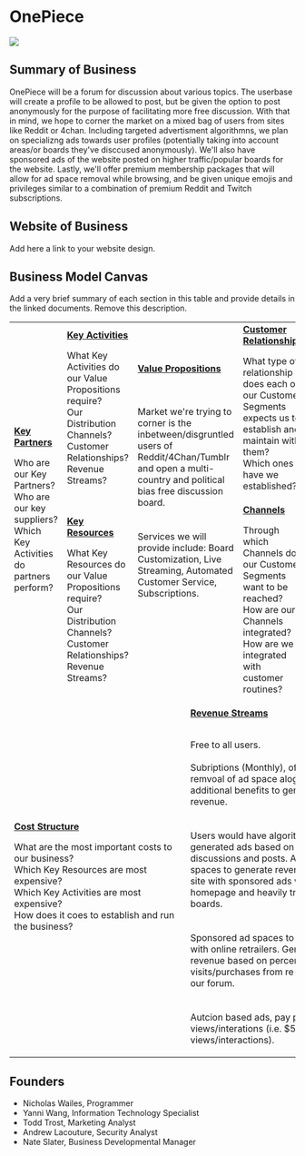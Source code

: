 # OnePiece
![](https://cdn.discordapp.com/attachments/730997183565791332/731015053696040972/My_Second_Greatest_Masterpeice_of_All_Time.jpg)

## Summary of Business
OnePiece will be a forum for discussion about various topics. The userbase will create a profile to be allowed to post, but be given the option to post anonymously for the purpose of facilitating more free discussion. With that in mind, we hope to corner the market on a mixed bag of users from sites like Reddit or 4chan. Including targeted advertisment algorithmns, we plan on specializng ads towards user profiles (potentially taking into account areas/or boards they've disccused anonymously). We'll also have sponsored ads of the website posted on higher traffic/popular boards for the website. Lastly, we'll offer premium membership packages that will allow for ad space removal while browsing, and be given unique emojis and privileges similar to a combination of premium Reddit and Twitch subscriptions.

## Website of Business
Add here a link to your website design.

## Business Model Canvas
Add a very brief summary of each section in this table and provide details in the linked documents. Remove this description.

<table>
  <tr>
    <td rowspan="2">
      <b><a href="Key_Partners.md">Key Partners</a></b>
      <p>Who are our Key Partners?<br>
      Who are our key suppliers?<br>
      Which Key Activities do partners perform?</p>
    </td>
    <td>
      <b><a href="Key_Activities.md">Key Activities</a></b>
      <p>What Key Activities do our Value Propositions require?<br>
      Our Distribution Channels?<br>
      Customer Relationships?<br>
      Revenue Streams?</p>
    </td>
    <td rowspan="2" colspan="2">
      <b><a href="Value_Propositions.md">Value Propositions</a></b>
      <p><br>
      <br>Market we're trying to corner is the inbetween/disgruntled users of Reddit/4Chan/Tumblr and open a multi-country and political bias free discussion board.</br><br>
      <br>Services we will provide include: Board Customization, Live Streaming, Automated Customer Service, Subscriptions.</br></p>
      <br><br><br><br><br>
    </td>
    <td>
      <b><a href="Customer_Relationships.md">Customer Relationships</a></b>
      <p>What type of relationship does each of our Customer Segments expects us to establish and maintain with them?<br>
      Which ones have we established?</p>
    </td>
    <td rowspan="2">
      <b><a href="Customer_Segments.md">Customer Segments</a></b>
      <p><br>
      </p>
    </td>
  </tr>
  <tr>
    <td>
      <b><a href="Key_Resources.md">Key Resources</a></b>
      <p>What Key Resources do our Value Propositions require?<br>
      Our Distribution Channels?<br>
        Customer Relationships?<br>
        Revenue Streams?</p>
    </td>
    <td>
      <b><a href="Channels.md">Channels</a></b>
      <p>Through which Channels do our Customer Segments want to be reached?<br>
      How are our Channels integrated?
      How are we integrated with customer routines?</p>
    </td>
  </tr>
  <tr>
    <td colspan="3">
      <b><a href="Financial_Plan.md">Cost Structure</a></b>
      <p>What are the most important costs to our business?<br>
      Which Key Resources are most expensive?<br>
      Which Key Activities are most expensive?<br>
      How does it coes to establish and run the business?</p>
    </td>
    <td colspan="3">
      <b><a href="Financial_Plan.md">Revenue Streams</a></b>
      <p><br>Free to all users.</b><br>
      <br>Subriptions (Monthly), offering remvoal of ad space alognside additional benefits to generate intial revenue.</br><br>
      <br>Users would have algorithim generated ads based on profile fourm discussions and posts. Additionally, ad spaces to generate revenue for the site with sponsored ads           within the homepage and heavily trafficed boards.</br><br>
      <br>Sponsored ad spaces to be contracted with online retrailers. Generate revenue based on percentage of site visits/purchases from re-direct from our forum.</br><br>
      <br>Autcion based ads, pay per amount of views/interations (i.e. $5 per 1000 views/interactions).</br>
      </p>
    </td>
  </tr>
</table>

## Founders
<!-- Team members -->
* Nicholas Wailes, Programmer
* Yanni Wang, Information Technology Specialist
* Todd Trost, Marketing Analyst
* Andrew Lacouture, Security Analyst
* Nate Slater, Business Developmental Manager   
